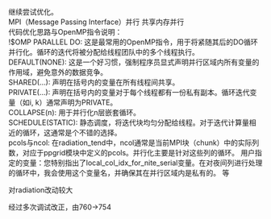 继续尝试优化。  
MPI（Message Passing Interface）并行
共享内存并行    
代码优化思路与OpenMP指令说明：  
!$OMP PARALLEL DO: 这是最常用的OpenMP指令，用于将紧随其后的DO循环并行化。循环的迭代将被分配给线程团队中的多个线程执行。  
DEFAULT(NONE): 这是一个好习惯，强制程序员显式声明并行区域内所有变量的作用域，避免意外的数据竞争。  
SHARED(...): 声明在括号内的变量在所有线程间共享。  
PRIVATE(...): 声明在括号内的变量对于每个线程都有一份私有副本。循环迭代变量（如i, k）通常声明为PRIVATE。  
COLLAPSE(n): 用于并行化n层嵌套循环。  
SCHEDULE(STATIC): 静态调度，将迭代块均匀分配给线程。对于迭代计算量相近的循环，这通常是个不错的选择。  
pcols与ncol: 在radiation_tend中，ncol通常是当前MPI块（chunk）中的实际列数，对应于ppgrid模块中定义的pcols。并行化主要是针对这些列的循环。
用户指定的变量：您特别指出了local_col_idx_for_nite_serial变量。在对夜间列进行处理的循环中，我会使用这个变量名，并确保其在并行区域内是私有的。
等

对radiation改动较大  

经过多次调试改正，由760->754  
